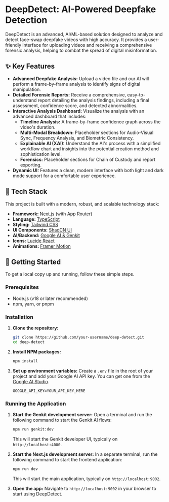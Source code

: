 # DeepDetect: AI-Powered Deepfake Detection

DeepDetect is an advanced, AI/ML-based solution designed to analyze and detect face-swap deepfake videos with high accuracy. It provides a user-friendly interface for uploading videos and receiving a comprehensive forensic analysis, helping to combat the spread of digital misinformation.

## ✨ Key Features

- **Advanced Deepfake Analysis:** Upload a video file and our AI will perform a frame-by-frame analysis to identify signs of digital manipulation.
- **Detailed Forensic Reports:** Receive a comprehensive, easy-to-understand report detailing the analysis findings, including a final assessment, confidence score, and detected abnormalities.
- **Interactive Analysis Dashboard:** Visualize the analysis with an advanced dashboard that includes:
    - **Timeline Analysis:** A frame-by-frame confidence graph across the video's duration.
    - **Multi-Modal Breakdown:** Placeholder sections for Audio-Visual Sync, Frequency Analysis, and Biometric Consistency.
    - **Explainable AI (XAI):** Understand the AI's process with a simplified workflow chart and insights into the potential creation method and sophistication level.
    - **Forensics:** Placeholder sections for Chain of Custody and report exporting.
- **Dynamic UI:** Features a clean, modern interface with both light and dark mode support for a comfortable user experience.

## 🚀 Tech Stack

This project is built with a modern, robust, and scalable technology stack:

- **Framework:** [Next.js](https://nextjs.org/) (with App Router)
- **Language:** [TypeScript](https://www.typescriptlang.org/)
- **Styling:** [Tailwind CSS](https://tailwindcss.com/)
- **UI Components:** [ShadCN UI](https://ui.shadcn.com/)
- **AI/Backend:** [Google AI & Genkit](https://firebase.google.com/docs/genkit)
- **Icons:** [Lucide React](https://lucide.dev/)
- **Animations:** [Framer Motion](https://www.framer.com/motion/)

## 🏁 Getting Started

To get a local copy up and running, follow these simple steps.

### Prerequisites

- Node.js (v18 or later recommended)
- npm, yarn, or pnpm

### Installation

1.  **Clone the repository:**
    ```sh
    git clone https://github.com/your-username/deep-detect.git
    cd deep-detect
    ```

2.  **Install NPM packages:**
    ```sh
    npm install
    ```

3.  **Set up environment variables:**
    Create a `.env` file in the root of your project and add your Google AI API key. You can get one from the [Google AI Studio](https://aistudio.google.com/app/apikey).
    ```
    GOOGLE_API_KEY=YOUR_API_KEY_HERE
    ```

### Running the Application

1.  **Start the Genkit development server:**
    Open a terminal and run the following command to start the Genkit AI flows:
    ```sh
    npm run genkit:dev
    ```
    This will start the Genkit developer UI, typically on `http://localhost:4000`.

2.  **Start the Next.js development server:**
    In a separate terminal, run the following command to start the frontend application:
    ```sh
    npm run dev
    ```
    This will start the main application, typically on `http://localhost:9002`.

3.  **Open the app:**
    Navigate to `http://localhost:9002` in your browser to start using DeepDetect.
